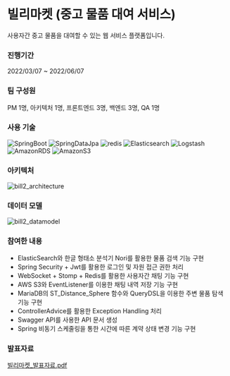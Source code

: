 # 빌리마켓 (중고 물품 대여 서비스)
사용자간 중고 물품을 대여할 수 있는 웹 서비스 플랫폼입니다.

### 진행기간
2022/03/07 ~ 2022/06/07

### 팀 구성원
PM 1명, 아키텍처 1명, 프론트엔드 3명, 백엔드 3명, QA 1명

### 사용 기술
![SpringBoot](https://img.shields.io/badge/SpringBoot-2.6.4-green?style=&logo=SpringBoot&logoColor=white)
![SpringDataJpa](https://img.shields.io/badge/Spring%20Data%20Jpa-2.6.4-green?style=&logo=Hibernate&logoColor=white)
![redis](https://img.shields.io/badge/Redis-3.0.5-red?style=&logo=Redis&logoColor=white)
![Elasticsearch](https://img.shields.io/badge/ElasticSearch-7.15.2-blue?style=&logo=Elasticsearch&logoColor=white)
![Logstash](https://img.shields.io/badge/Logstash-7.15.2-%23005571?style=&logo=Logstash&logoColor=white)
![AmazonRDS](https://img.shields.io/badge/AWS%20RDS-MariaDB-%23527FFF?style=&logo=AmazonRDS&logoColor=white)
![AmazonS3](https://img.shields.io/badge/AWS%20S3-%569A31?style=&logo=AmazonS3&logoColor=white)


### 아키텍처
![bill2_architecture](https://user-images.githubusercontent.com/75138553/192664171-73d17c9c-0824-4d85-aadb-d154ff957e19.PNG)


### 데이터 모델
![bill2_datamodel](https://user-images.githubusercontent.com/75138553/192664041-f0e92b80-2e06-41ba-b2ba-a40e25c3e93d.jpg)

### 참여한 내용
- ElasticSearch와 한글 형태소 분석기 Nori를 활용한 물품 검색 기능 구현
- Spring Security + Jwt를 활용한 로그인 및 자원 접근 권한 처리
- WebSocket + Stomp + Redis를 활용한 사용자간 채팅 기능 구현
- AWS S3와 EventListener를 이용한 채팅 내역 저장 기능 구현
- MariaDB의 ST_Distance_Sphere 함수와 QueryDSL을 이용한 주변 물품 탐색 기능 구현
- ControllerAdvice를 활용한 Exception Handling 처리
- Swagger API를 사용한 API 문서 생성
- Spring 비동기 스케줄링을 통한 시간에 따른 계약 상태 변경 기능 구현

### 발표자료
[빌리마켓_발표자료.pdf](https://github.com/TaeYeongKwak/Bill2Market_Back/files/9660531/default.pdf)
